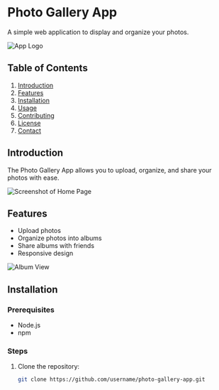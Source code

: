 # Photo Gallery App

A simple web application to display and organize your photos.

![App Logo](https://example.com/path-to-your-logo.png)

## Table of Contents

1. [Introduction](##introduction)
2. [Features](#features)
3. [Installation](#installation)
4. [Usage](#usage)
5. [Contributing](#contributing)
6. [License](#license)
7. [Contact](#contact)

## Introduction

The Photo Gallery App allows you to upload, organize, and share your photos with ease. 

![Screenshot of Home Page](https://example.com/path-to-homepage-screenshot.png)

## Features

- Upload photos
- Organize photos into albums
- Share albums with friends
- Responsive design

![Album View](https://example.com/path-to-album-view-screenshot.png)

## Installation

### Prerequisites

- Node.js
- npm

### Steps

1. Clone the repository:
   ```sh
   git clone https://github.com/username/photo-gallery-app.git
